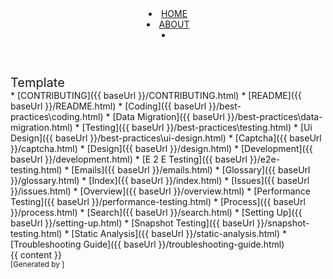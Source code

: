 <head-bottom>
  <link rel="stylesheet" href="/stylesheets/main.css">
</head-bottom>

<header fixed>
  <navbar placement="top" type="inverse">
    <a slot="brand" href="/index.html" title="Home" class="navbar-brand">
      <i class="far fa-file-image"></i>
    </a>
    <li><a href="/index.html" class="nav-link">HOME</a></li>
    <li><a href="/about.html" class="nav-link">ABOUT</a></li>
    <li slot="right">
      <form class="navbar-form">
        <searchbar :data="searchData" placeholder="Search" :on-hit="searchCallback" menu-align-right></searchbar>
      </form>
    </li>
  </navbar>
</header>

<div id="flex-body">
  <nav id="site-nav" class="fixed-header-padding">
    <div class="site-nav-top">
      <div class="font-weight-bold mb-2" style="font-size: 1.25rem;">Template</div>
    </div>
    <div class="nav-component slim-scroll">
      <site-nav>
* [CONTRIBUTING]({{ baseUrl }}/CONTRIBUTING.html)
* [README]({{ baseUrl }}/README.html)
* [Coding]({{ baseUrl }}/best-practices\coding.html)
* [Data Migration]({{ baseUrl }}/best-practices\data-migration.html)
* [Testing]({{ baseUrl }}/best-practices\testing.html)
* [Ui Design]({{ baseUrl }}/best-practices\ui-design.html)
* [Captcha]({{ baseUrl }}/captcha.html)
* [Design]({{ baseUrl }}/design.html)
* [Development]({{ baseUrl }}/development.html)
* [E 2 E Testing]({{ baseUrl }}/e2e-testing.html)
* [Emails]({{ baseUrl }}/emails.html)
* [Glossary]({{ baseUrl }}/glossary.html)
* [Index]({{ baseUrl }}/index.html)
* [Issues]({{ baseUrl }}/issues.html)
* [Overview]({{ baseUrl }}/overview.html)
* [Performance Testing]({{ baseUrl }}/performance-testing.html)
* [Process]({{ baseUrl }}/process.html)
* [Search]({{ baseUrl }}/search.html)
* [Setting Up]({{ baseUrl }}/setting-up.html)
* [Snapshot Testing]({{ baseUrl }}/snapshot-testing.html)
* [Static Analysis]({{ baseUrl }}/static-analysis.html)
* [Troubleshooting Guide]({{ baseUrl }}/troubleshooting-guide.html)
      </site-nav>
    </div>
  </nav>
  <div id="content-wrapper" class="fixed-header-padding">
    {{ content }}
  </div>
  <nav id="page-nav" class="fixed-header-padding">
    <div class="nav-component slim-scroll">
      <page-nav />
    </div>
  </nav>
</div>

<footer>
  
<!-- Support MarkBind by including a link to us on your landing page! -->
<div class="text-center">
  <small>[Generated by ]</small>
</div>

</footer>
